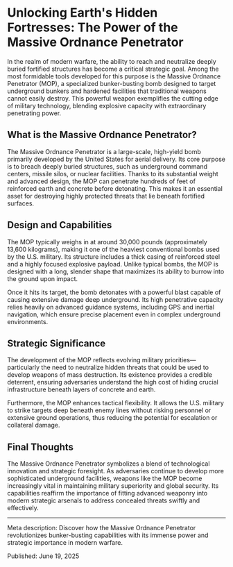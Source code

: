 # Unlocking Earth's Hidden Fortresses: The Power of the Massive Ordnance Penetrator

In the realm of modern warfare, the ability to reach and neutralize deeply buried fortified structures has become a critical strategic goal. Among the most formidable tools developed for this purpose is the Massive Ordnance Penetrator (MOP), a specialized bunker-busting bomb designed to target underground bunkers and hardened facilities that traditional weapons cannot easily destroy. This powerful weapon exemplifies the cutting edge of military technology, blending explosive capacity with extraordinary penetrating power.

## What is the Massive Ordnance Penetrator?

The Massive Ordnance Penetrator is a large-scale, high-yield bomb primarily developed by the United States for aerial delivery. Its core purpose is to breach deeply buried structures, such as underground command centers, missile silos, or nuclear facilities. Thanks to its substantial weight and advanced design, the MOP can penetrate hundreds of feet of reinforced earth and concrete before detonating. This makes it an essential asset for destroying highly protected threats that lie beneath fortified surfaces.

## Design and Capabilities

The MOP typically weighs in at around 30,000 pounds (approximately 13,600 kilograms), making it one of the heaviest conventional bombs used by the U.S. military. Its structure includes a thick casing of reinforced steel and a highly focused explosive payload. Unlike typical bombs, the MOP is designed with a long, slender shape that maximizes its ability to burrow into the ground upon impact.

Once it hits its target, the bomb detonates with a powerful blast capable of causing extensive damage deep underground. Its high penetrative capacity relies heavily on advanced guidance systems, including GPS and inertial navigation, which ensure precise placement even in complex underground environments.

## Strategic Significance

The development of the MOP reflects evolving military priorities—particularly the need to neutralize hidden threats that could be used to develop weapons of mass destruction. Its existence provides a credible deterrent, ensuring adversaries understand the high cost of hiding crucial infrastructure beneath layers of concrete and earth.

Furthermore, the MOP enhances tactical flexibility. It allows the U.S. military to strike targets deep beneath enemy lines without risking personnel or extensive ground operations, thus reducing the potential for escalation or collateral damage.

## Final Thoughts

The Massive Ordnance Penetrator symbolizes a blend of technological innovation and strategic foresight. As adversaries continue to develop more sophisticated underground facilities, weapons like the MOP become increasingly vital in maintaining military superiority and global security. Its capabilities reaffirm the importance of fitting advanced weaponry into modern strategic arsenals to address concealed threats swiftly and effectively.

---

Meta description: Discover how the Massive Ordnance Penetrator revolutionizes bunker-busting capabilities with its immense power and strategic importance in modern warfare.

Published: June 19, 2025
